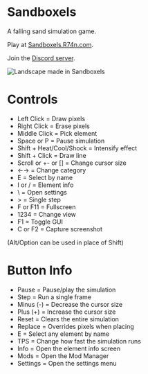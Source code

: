 # Sandboxels
A falling sand simulation game.

Play at [Sandboxels.R74n.com](https://sandboxels.r74n.com/).

Join the [Discord server](https://discord.com/invite/ejUc6YPQuS).

![Landscape made in Sandboxels](https://raw.githubusercontent.com/R74nCom/sandboxels/main/icons/wallpaper.png)
 
# Controls
 * Left Click = Draw pixels
 * Right Click = Erase pixels
 * Middle Click = Pick element
 * Space or P = Pause simulation
 * Shift + Heat/Cool/Shock = Intensify effect
 * Shift + Click = Draw line
 * Scroll or +- or [] = Change cursor size
 * ←→ = Change category
 * E = Select by name
 * I or / = Element info
 * \ = Open settings
 * &gt; = Single step
 * F or F11 = Fullscreen
 * 1234 = Change view
 * F1 = Toggle GUI
 * C or F2 = Capture screenshot

(Alt/Option can be used in place of Shift)

# Button Info
 * Pause           =  Pause/play the simulation
 * Step            =  Run a single frame
 * Minus (-)       =  Decrease the cursor size
 * Plus  (+)       =  Increase the cursor size
 * Reset           =  Clears the entire simulation
 * Replace         =  Overrides pixels when placing
 * E               =  Select any element by name
 * TPS             =  Change how fast the simulation runs
 * Info            =  Open the element info screen
 * Mods            =  Open the Mod Manager
 * Settings        =  Open the settings menu
